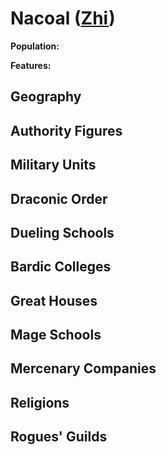 # Nacoal ([Zhi](../Nations/Zhi.md))
**Population:** 

**Features:** 

## Geography

## Authority Figures

## Military Units

## Draconic Order

## Dueling Schools

## Bardic Colleges

## Great Houses

## Mage Schools

## Mercenary Companies

## Religions

## Rogues' Guilds
